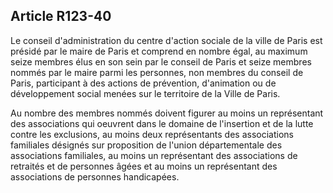 ## Article R123-40

Le conseil d'administration du centre d'action sociale de la ville de Paris est présidé par le maire de Paris
et comprend en nombre égal, au maximum seize membres élus en son sein par le conseil de Paris et seize
membres nommés par le maire parmi les personnes, non membres du conseil de Paris, participant à des
actions de prévention, d'animation ou de développement social menées sur le territoire de la Ville de Paris.

Au nombre des membres nommés doivent figurer au moins un représentant des associations qui oeuvrent
dans le domaine de l'insertion et de la lutte contre les exclusions, au moins deux représentants des
associations familiales désignés sur proposition de l'union départementale des associations familiales, au
moins un représentant des associations de retraités et de personnes âgées et au moins un représentant des
associations de personnes handicapées.


